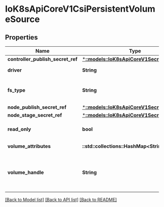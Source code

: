 # IoK8sApiCoreV1CsiPersistentVolumeSource

## Properties
Name | Type | Description | Notes
------------ | ------------- | ------------- | -------------
**controller_publish_secret_ref** | [***::models::IoK8sApiCoreV1SecretReference**](io.k8s.api.core.v1.SecretReference.md) |  | [optional] 
**driver** | **String** | Driver is the name of the driver to use for this volume. Required. | 
**fs_type** | **String** | Filesystem type to mount. Must be a filesystem type supported by the host operating system. Ex. \"ext4\", \"xfs\", \"ntfs\". | [optional] 
**node_publish_secret_ref** | [***::models::IoK8sApiCoreV1SecretReference**](io.k8s.api.core.v1.SecretReference.md) |  | [optional] 
**node_stage_secret_ref** | [***::models::IoK8sApiCoreV1SecretReference**](io.k8s.api.core.v1.SecretReference.md) |  | [optional] 
**read_only** | **bool** | Optional: The value to pass to ControllerPublishVolumeRequest. Defaults to false (read/write). | [optional] 
**volume_attributes** | **::std::collections::HashMap<String, String>** | Attributes of the volume to publish. | [optional] 
**volume_handle** | **String** | VolumeHandle is the unique volume name returned by the CSI volume plugin’s CreateVolume to refer to the volume on all subsequent calls. Required. | 

[[Back to Model list]](../README.md#documentation-for-models) [[Back to API list]](../README.md#documentation-for-api-endpoints) [[Back to README]](../README.md)


